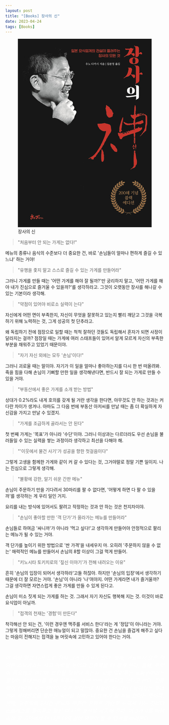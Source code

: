 ```yaml
---
layout: post
title: "[Books] 장사의 신"
date: 2023-04-24
tags: [Books]
---
```


<figure>
<img src="/assets/img/장사의신.jpg" alt="장사의 신">
<figcaption>장사의 신</figcaption>
</figure>



> "처음부터 안 되는 가게는 없다!"

메뉴의 종류나 음식의 수준보다 더 중요한 건, 바로 '손님들이 얼마나 편하게 즐길 수 있느냐' 하는 거야!

> "유행을 좇지 말고 스스로 즐길 수 있는 가게를 만들어라"

그러니 가게를 만들 때는 '어떤 가게를 해야 잘 될까?'만 궁리하지 말고, '어떤 가게를 해야 내가 진심으로 즐거울 수 있을까?'를 생각하라고. 그것이 오랫동안 장사를 해나갈 수 있는 기본이라 생각해.

> "약점이 있어야 비로소 실력이 는다"

자신에게 어떤 면이 부족한지, 자신이 무엇을 잘못하고 있는지 빨리 깨닫고 그것을 극복하기 위해 노력하는 것, 그게 성공의 첫 단추라고.

왜 독립하기 전에 점장으로 일할 때는 척척 잘하던 것들도 독립해서 혼자가 되면 사정이 달라지는 걸까? 점장일 때는 가게에 여러 스태프들이 있어서 알게 모르게 자신의 부족한 부분을 채워주고 있었기 때문이야.

> "자기 자신 외에는 모두 '손님'이다!"

그러니 괴로울 때는 말이야. 자기가 이 일을 얼마나 좋아하는지를 다시 한 번 떠올려봐. 죽을 힘을 다해 손님이 기뻐할 만한 일을 생각해낸다면, 반드시 잘 되는 가게로 만들 수 있을 거야.

> "부동산에서 좋은 가게를 소개 받는 방법"

상대가 0.2%라도 내게 호의를 갖게 될 거란 생각을 한다면, 아무것도 안 하는 것과는 커다란 차이가 생겨나. 아마도 그 다음 번에 부동산 아저씨를 만날 때는 좀 더 확실하게 자신감을 가지고 만날 수 있겠지.

> "가게를 조급하게 골라서는 안 된다"

첫 번째 가게는 '목표'가 아니라 '수단'이야. 그러니 이상과는 다르더라도 우선 손님을 불러들일 수 있는 실력을 쌓는 과정이라 생각하고 최선을 다해야 해.

> "'이웃에서 물건 사기'가 성공을 향한 첫걸음이다"

그렇게 고생을 함께한 가게와 같이 커 갈 수 있다는 것, 그거야말로 정말 기쁜 일이지. 나는 진심으로 그렇게 생각해.

> "불황에 강한, 알기 쉬운 간판 메뉴"

손님이 주문하기 만을 기다려서 30마리를 팔 수 없다면, '어떻게 하면 다 팔 수 있을까'를 생각하는 게 우리 일인 거지.

요리를 내는 방식에 있어서도 팔려고 작정하는 것과 안 하는 것은 천지차이야.

> "손님이 좋아할 만한 '객 단가'가 올라가는 메뉴를 만들어라"

손님들로 하여금 '싸니까'가 아니라 '먹고 싶다!'고 생각하게 만들어야 안정적으로 팔리는 메뉴가 될 수 있는 거야.

객 단가를 높이기 위한 방법으로 '싼 가격'을 내세우지 마. 오히려 '주문하지 않을 수 없는' 매력적인 메뉴를 만들어서 손님의 8할 이상이 그걸 먹게 만들어.

> "키노시타 토키치로의 '짚신 이야기'가 전해 내려오는 이유"

흔히 '손님의 입장이 되어서 생각하라'고들 하잖아. 하지만 '손님의 입장'에서 생각하기 때문에 더 잘 모르는 거야. '손님'이 아니라 '나'여야지. 어떤 가게라면 내가 즐거울까? 그걸 생각하면 자연스럽게 좋은 가게를 만들 수 있게 된다고.

손님이 미소 짓게 되는 가게를 하는 것. 그래서 자기 자신도 행복해 지는 것. 이것이 바로 요식업이 아닐까.

> "접객의 천재는 '경험'이 만든다"

착각해선 안 되는 건, '이런 경우엔 맥주를 서비스 한다'라는 게 '정답'이 아니라는 거야. 그렇게 정해버리면 단순한 매뉴얼이 되고 말잖아. 중요한 건 손님을 즐겁게 해주고 싶다는 마음이 전해지는 접객을 늘 머릿속에 고민하고 있어야 한다는 거야.

<br>

<p style='text-align: justify;'>
    <span style="color:white; font-size:120%">
		<i>
        이 책을 읽고 나서 느낀 점이 크게 3가지가 있다. 첫째, 과도하지 않은 적당한 스트레스는 사고 능력을 높이고 집중력을 더 좋게 한다. 둘째, 무엇이 중요하고 어디에 초점을 맞춰야 하는지 뇌에 알려주는 도파민이라는 물질이 휴대전화를 통해 하루에도 수백 번씩 분비되고 있다고 한다. 집중력이 산만해 지는 원인이 되곤 한다는데 침실에 덩그러니 놓여있는 휴대전화 자체만으로 충분한 숙면을 취하는데 방해가 될 수도 있다는 뜻이다. 셋째, 일주일에 2시간 정도의 꾸준한 운동은 가만히 누워서 쉬는 것보다 스트레스를 줄여주고 훨씬 더 나은 휴식을 제공해 준다. 이 3가지를 마음속에 잘 기억해서 더 나은 나의 삶에 양분이 될 수 있기를 바래본다. 
        </i>
    </span>
</p>
